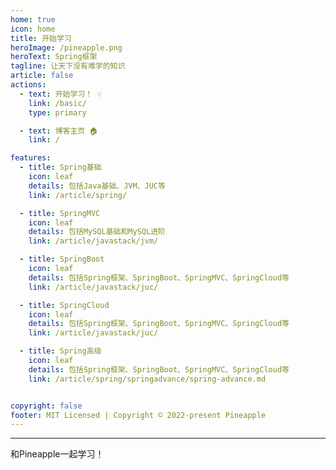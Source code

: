 ```yaml
---
home: true
icon: home
title: 开始学习
heroImage: /pineapple.png
heroText: Spring框架
tagline: 让天下没有难学的知识
article: false
actions:
  - text: 开始学习！ 💡
    link: /basic/
    type: primary

  - text: 博客主页 🏠
    link: /

features:
  - title: Spring基础
    icon: leaf
    details: 包括Java基础、JVM、JUC等
    link: /article/spring/

  - title: SpringMVC
    icon: leaf
    details: 包括MySQL基础和MySQL进阶
    link: /article/javastack/jvm/

  - title: SpringBoot
    icon: leaf
    details: 包括Spring框架、SpringBoot、SpringMVC、SpringCloud等
    link: /article/javastack/juc/

  - title: SpringCloud
    icon: leaf
    details: 包括Spring框架、SpringBoot、SpringMVC、SpringCloud等
    link: /article/javastack/juc/

  - title: Spring高级
    icon: leaf
    details: 包括Spring框架、SpringBoot、SpringMVC、SpringCloud等
    link: /article/spring/springadvance/spring-advance.md


copyright: false
footer: MIT Licensed | Copyright © 2022-present Pineapple
---
```


---
和Pineapple一起学习！